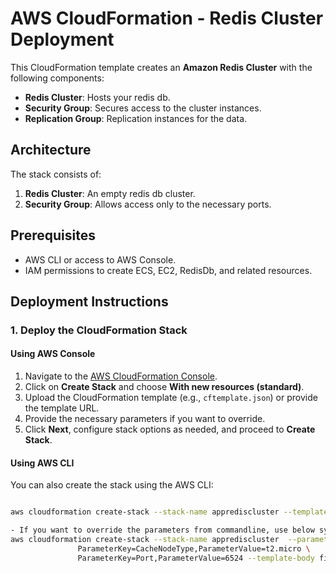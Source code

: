 # AWS CloudFormation - Redis Cluster Deployment

This CloudFormation template creates an **Amazon Redis Cluster** with the following components:
- **Redis Cluster**: Hosts your redis db.
- **Security Group**: Secures access to the cluster instances.
- **Replication Group**: Replication instances for the data.


## Architecture
The stack consists of:
1. **Redis Cluster**: An empty redis db cluster.
2. **Security Group**: Allows access only to the necessary ports.

## Prerequisites
- AWS CLI or access to AWS Console.
- IAM permissions to create ECS, EC2, RedisDb, and related resources.

## Deployment Instructions

### 1. Deploy the CloudFormation Stack

#### Using AWS Console
1. Navigate to the [AWS CloudFormation Console](https://console.aws.amazon.com/cloudformation/).
2. Click on **Create Stack** and choose **With new resources (standard)**.
3. Upload the CloudFormation template (e.g., `cftemplate.json`) or provide the template URL.
4. Provide the necessary parameters if you want to override.
5. Click **Next**, configure stack options as needed, and proceed to **Create Stack**.

#### Using AWS CLI
You can also create the stack using the AWS CLI:
```bash

aws cloudformation create-stack --stack-name apprediscluster --template-body file://cftemplate.json --capabilities CAPABILITY_NAMED_IAM --profile  my-profile 

- If you want to override the parameters from commandline, use below syntax
aws cloudformation create-stack --stack-name apprediscluster  --parameters ParameterKey=CacheClusterId,ParameterValue=app-cache-cluster \
               ParameterKey=CacheNodeType,ParameterValue=t2.micro \
               ParameterKey=Port,ParameterValue=6524 --template-body file://cftemplate.json --capabilities CAPABILITY_NAMED_IAM --profile  my-profile 


